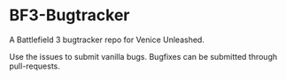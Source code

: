 # BF3-Bugtracker
A Battlefield 3 bugtracker repo for Venice Unleashed. 

Use the issues to submit vanilla bugs.
Bugfixes can be submitted through pull-requests.
